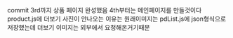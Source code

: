 commit 3rd까지 상품 페이지 완성했음
4th부터는 메인페이지를 만들것이다
product.js에 더보기 사진이 안나오는 이유는 원래이미지는 pdList.js에 json형식으로 저장했는데 더보기 이미지는 외부에서 요청해온거기때문